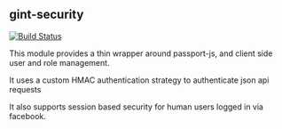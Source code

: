 gint-security
-------------

[![Build Status](https://api.travis-ci.com/Gintellect/gint-security.png?token=Ep7JsJpF3GkfPp6Gsk1a)](http://magnum.travis-ci.org/Gintellect/gint-security)

This module provides a thin wrapper around passport-js, and client side user and role management.

It uses a custom HMAC authentication strategy to authenticate json api requests

It also supports session based security for human users logged in via facebook.